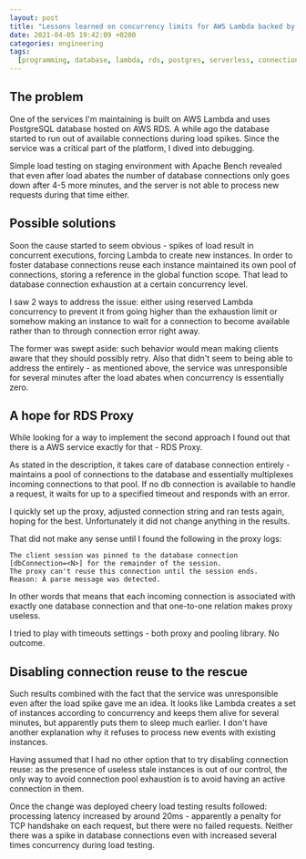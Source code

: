 ```yaml
---
layout: post
title: "Lessons learned on concurrency limits for AWS Lambda backed by RDS database"
date: 2021-04-05 19:42:09 +0200
categories: engineering
tags:
  [programming, database, lambda, rds, postgres, serverless, connection pool]
---
```


## The problem

One of the services I'm maintaining is built on AWS Lambda and uses PostgreSQL database hosted on AWS RDS. A while ago the database started to run out of available connections during load spikes. Since the service was a critical part of the platform, I dived into debugging.

Simple load testing on staging environment with Apache Bench revealed that even after load abates the number of database connections only goes down after 4-5 more minutes, and the server is not able to process new requests during that time either.

## Possible solutions

Soon the cause started to seem obvious - spikes of load result in concurrent executions, forcing Lambda to create new instances. In order to foster database connections reuse each instance maintained its own pool of connections, storing a reference in the global function scope. That lead to database connection exhaustion at a certain concurrency level.

I saw 2 ways to address the issue: either using reserved Lambda concurrency to prevent it from going higher than the exhaustion limit or somehow making an instance to wait for a connection to become available rather than to through connection error right away.

The former was swept aside: such behavior would mean making clients aware that they should possibly retry. Also that didn't seem to being able to address the entirely - as mentioned above, the service was unresponsible for several minutes after the load abates when concurrency is essentially zero.

## A hope for RDS Proxy

While looking for a way to implement the second approach I found out that there is a AWS service exactly for that - RDS Proxy.

As stated in the description, it takes care of database connection entirely - maintains a pool of connections to the database and essentially multiplexes incoming connections to that pool. If no db connection is available to handle a request, it waits for up to a specified timeout and responds with an error.

I quickly set up the proxy, adjusted connection string and ran tests again, hoping for the best. Unfortunately it did not change anything in the results.

That did not make any sense until I found the following in the proxy logs:

```
The client session was pinned to the database connection
[dbConnection=<N>] for the remainder of the session.
The proxy can't reuse this connection until the session ends.
Reason: A parse message was detected.
```

In other words that means that each incoming connection is associated with exactly one database connection and that one-to-one relation makes proxy useless.

I tried to play with timeouts settings - both proxy and pooling library. No outcome.

## Disabling connection reuse to the rescue

Such results combined with the fact that the service was unresponsible even after the load spike gave me an idea. It looks like Lambda creates a set of instances according to concurrency and keeps them alive for several minutes, but apparently puts them to sleep much earlier. I don't have another explanation why it refuses to process new events with existing instances.

Having assumed that I had no other option that to try disabling connection reuse: as the presence of useless stale instances is out of our control, the only way to avoid connection pool exhaustion is to avoid having an active connection in them.

Once the change was deployed cheery load testing results followed: processing latency increased by around 20ms - apparently a penalty for TCP handshake on each request, but there were no failed requests. Neither there was a spike in database connections even with increased several times concurrency during load testing.
